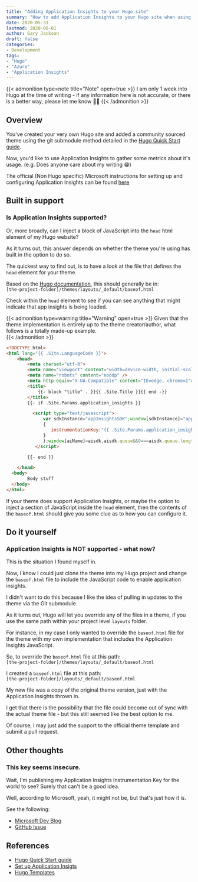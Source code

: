 ```yaml
---
title: "Adding Application Insights to your Hugo site"
summary: "How to add Application Insights to your Hugo site when using a community theme"
date: 2020-05-31
lastmod: 2020-06-01
author: Gary Jackson
draft: false
categories:
- Development
tags:
- "Hugo"
- "Azure"
- "Application Insights"
---
```


{{< admonition type=note title="Note" open=true >}}
I am only 1 week into Hugo at the time of writing - if any information here is not accurate, or there is a better way, please let me know :slightly_smiling_face::pray:
{{< /admonition >}}

## Overview
You've created your very own Hugo site and added a community sourced theme using the git submodule method detailed in the [Hugo Quick Start guide](https://gohugo.io/getting-started/quick-start/#step-3-add-a-theme).

Now, you'd like to use Application Insights to gather some metrics about it's usage. (e.g. Does anyone care about my writing :grin:)

The official (Non Hugo specific) Microsoft instructions for setting up and configuring Application Insights can be found [here](https://docs.microsoft.com/en-au/azure/azure-monitor/app/website-monitoring)

## Built in support
### Is Application Insights supported?
Or, more broadly, can I inject a block of JavaScript into the `head` html element of my Hugo website?   

As it turns out, this answer depends on whether the theme you're using has built in the option to do so.

The quickest way to find out, is to have a look at the file that defines the `head` element for your theme.


Based on the [Hugo documentation](https://gohugo.io/templates/base/#define-the-base-template), this should generally be in:  
`[the-project-folder]/themes/layouts/_default/baseof.html`

Check within the `head` element to see if you can see anything that might indicate that app insights is being loaded.   

{{< admonition type=warning title="Warning" open=true >}}
Given that the theme implementation is entirely up to the theme creator/author, what follows is a totally made-up example.  
{{< /admonition >}}

```html
<!DOCTYPE html>
<html lang="{{ .Site.LanguageCode }}">
    <head>
        <meta charset="utf-8">
        <meta name="viewport" content="width=device-width, initial-scale=1">
        <meta name="robots" content="noodp" />
        <meta http-equiv="X-UA-Compatible" content="IE=edge, chrome=1">
        <title>
            {{- block "title" . }}{{ .Site.Title }}{{ end -}}
        </title>
        {{- if .Site.Params.application_insights }}

          <script type="text/javascript">
              var sdkInstance="appInsightsSDK";window[sdkInstance]="appInsights";var aiName=window[sdkInstance],aisdk=window[aiName]||function(e){function n(e){t[e]=function(){var n=arguments;t.queue.push(function(){t[e].apply(t,n)})}}var t={config:e};t.initialize=!0;var i=document,a=window;setTimeout(function(){var n=i.createElement("script");n.src=e.url||"https://az416426.vo.msecnd.net/scripts/b/ai.2.min.js",i.getElementsByTagName("script")[0].parentNode.appendChild(n)});try{t.cookie=i.cookie}catch(e){}t.queue=[],t.version=2;for(var r=["Event","PageView","Exception","Trace","DependencyData","Metric","PageViewPerformance"];r.length;)n("track"+r.pop());n("startTrackPage"),n("stopTrackPage");var s="Track"+r[0];if(n("start"+s),n("stop"+s),n("setAuthenticatedUserContext"),n("clearAuthenticatedUserContext"),n("flush"),!(!0===e.disableExceptionTracking||e.extensionConfig&&e.extensionConfig.ApplicationInsightsAnalytics&&!0===e.extensionConfig.ApplicationInsightsAnalytics.disableExceptionTracking)){n("_"+(r="onerror"));var o=a[r];a[r]=function(e,n,i,a,s){var c=o&&o(e,n,i,a,s);return!0!==c&&t["_"+r]({message:e,url:n,lineNumber:i,columnNumber:a,error:s}),c},e.autoExceptionInstrumented=!0}return t}(
              {
                 instrumentationKey:"{{ .Site.Params.application_insights_key }}"
              }
              );window[aiName]=aisdk,aisdk.queue&&0===aisdk.queue.length&&aisdk.trackPageView({});
           </script>

	    {{- end }}

    </head>
  <body>
        Body stuff
  </body>
</html>
```


If your theme does support Application Insights, or maybe the option to inject a section of JavaScript inside the `head` element, then the contents of the `baseof.html` should give you some clue as to how you can configure it.

## Do it yourself
### Application Insights is NOT supported - what now?
This is the situation I found myself in.

Now, I know I could just clone the theme into my Hugo project and change the `baseof.html` file to include the JavaScript code to enable application insights.

I didn't want to do this because I like the idea of pulling in updates to the theme via the Git submodule.

As it turns out, Hugo will let you override any of the files in a theme, if you use the same path within your project level `layouts` folder.

For instance, in my case I only wanted to override the `baseof.html` file for the theme with my own implementation that includes the Application Insights JavaScript.

So, to override the `baseof.html` file at this path:  
`[the-project-folder]/themes/layouts/_default/baseof.html`


I created a `baseof.html` file at this path:  
`[the-project-folder]/layouts/_default/baseof.html`

My new file was a copy of the original theme version, just with the Application Insights thrown in.

I get that there is the possibility that the file could become out of sync with the actual theme file - but this still seemed like the best option to me.

Of course, I may just add the support to the official theme template and submit a pull request.


## Other thoughts
### This key seems insecure.
Wait, I'm publishing my Application Insights Instrumentation Key for the world to see? Surely that can't be a good idea.

Well, according to Microsoft, yeah, it might not be, but that's just how it is.

See the following:  
- [Microsoft Dev Blog](https://devblogs.microsoft.com/premier-developer/alternative-way-to-protect-your-application-insights-instrumentation-key-in-javascript/)  
- [GitHub Issue](https://github.com/MicrosoftDocs/azure-docs/issues/28048)


## References
- [Hugo Quick Start guide](https://gohugo.io/getting-started/quick-start/#step-3-add-a-theme)  
- [Set up Application Insigts](https://docs.microsoft.com/en-au/azure/azure-monitor/app/website-monitoring)  
- [Hugo Templates](https://gohugo.io/templates/base/#define-the-base-template)  